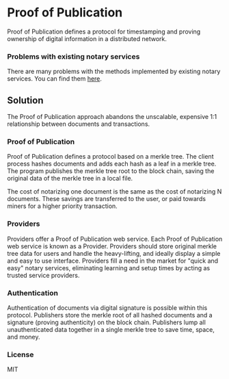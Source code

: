 # Proof of Publication

Proof of Publication defines a protocol for timestamping and proving ownership of digital information in a distributed network.


### Problems with existing notary services

There are many problems with the methods implemented by existing notary services. You can find them [here].

## Solution

The Proof of Publication approach abandons the unscalable, expensive 1:1 relationship between documents and transactions.


### Proof of Publication

Proof of Publication defines a protocol based on a merkle tree. The client process hashes documents and adds each hash as a leaf in a merkle tree. The program publishes the merkle tree root to the block chain, saving the original data of the merkle tree in a local file. 

The cost of notarizing one document is the same as the cost of notarizing N documents. These savings are transferred to the user, or paid towards miners for a higher priority transaction.


### Providers

Providers offer a Proof of Publication web service. Each Proof of Publication web service is known as a Provider. Providers should store original merkle tree data for users and handle the heavy-lifting, and ideally display a simple and easy to use interface. Providers fill a need in the market for "quick and easy" notary services, eliminating learning and setup times by acting as trusted service providers.

### Authentication

Authentication of documents via digital signature is possible within this protocol. Publishers store the merkle root of all hashed documents and a signature (proving authenticity) on the block chain. Publishers lump all unauthenticated data together in a single merkle tree to save time, space, and money.

### License

MIT

[here]:EXISTING_PROBLEMS.md
